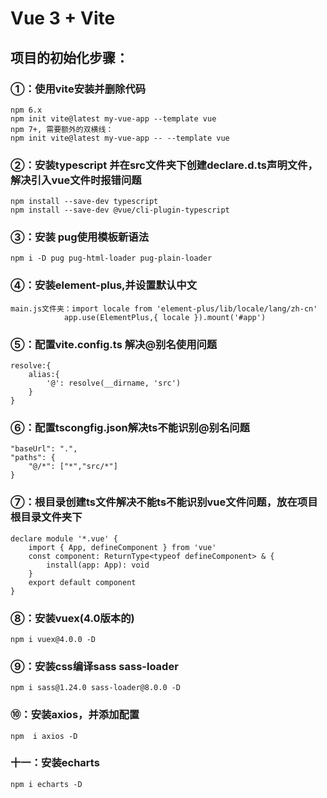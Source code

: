 # Vue 3 + Vite
## 项目的初始化步骤：
### ①：使用vite安装并删除代码
    npm 6.x
    npm init vite@latest my-vue-app --template vue
    npm 7+, 需要额外的双横线：
    npm init vite@latest my-vue-app -- --template vue
### ②：安装typescript 并在src文件夹下创建declare.d.ts声明文件，解决引入vue文件时报错问题
    npm install --save-dev typescript
    npm install --save-dev @vue/cli-plugin-typescript
### ③：安装 pug使用模板新语法
    npm i -D pug pug-html-loader pug-plain-loader
### ④：安装element-plus,并设置默认中文
    main.js文件夹：import locale from 'element-plus/lib/locale/lang/zh-cn'
                app.use(ElementPlus,{ locale }).mount('#app')
### ⑤：配置vite.config.ts 解决@别名使用问题
    resolve:{
		alias:{
			'@': resolve(__dirname, 'src')
		}
	}
### ⑥：配置tscongfig.json解决ts不能识别@别名问题
    "baseUrl": ".",
	"paths": {
		"@/*": ["*","src/*"]
	}
### ⑦：根目录创建ts文件解决不能ts不能识别vue文件问题，放在项目根目录文件夹下
    declare module '*.vue' {
        import { App, defineComponent } from 'vue'
        const component: ReturnType<typeof defineComponent> & {
            install(app: App): void
        }
        export default component
    }
### ⑧：安装vuex(4.0版本的)
    npm i vuex@4.0.0 -D
### ⑨：安装css编译sass sass-loader
    npm i sass@1.24.0 sass-loader@8.0.0 -D
### ⑩：安装axios，并添加配置
    npm  i axios -D
### 十一：安装echarts
    npm i echarts -D
